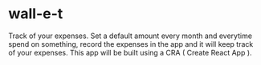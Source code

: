 # wall-e-t
Track of your expenses. Set a default amount every month and everytime spend on something, record the expenses in the app and it will keep track of your expenses. This app will be built using a CRA ( Create React App ).
